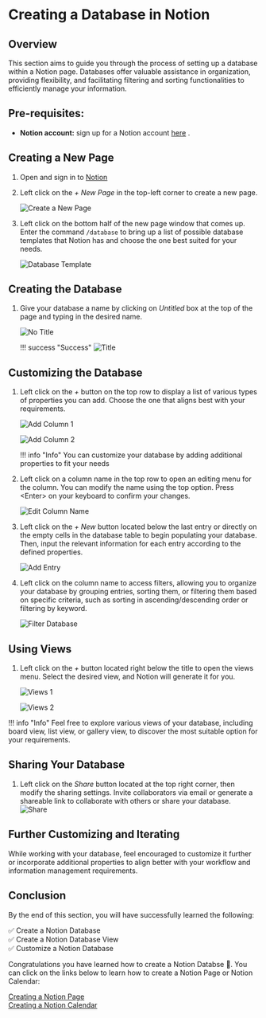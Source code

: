 # Creating a Database in Notion

## Overview

This section aims to guide you through the process of setting up a database within a Notion page. Databases offer valuable assistance in organization, providing flexibility, and facilitating filtering and sorting functionalities to efficiently manage your information.

## Pre-requisites:
- **Notion account:** sign up for a Notion account [here](https://www.notion.so/signup) .

## Creating a New Page

1. Open and sign in to [Notion](https://notion.so/)

2. Left click on the *+ New Page* in the top-left corner to create a new page.

    ![Create a New Page](./Assets/create_new_page.jpg)

3. Left click on the bottom half of the new page window that comes up. Enter the command ``` /database ``` to bring up a list of possible database templates that Notion has and choose the one best suited for your needs.

    ![Database Template](./Assets/database_template.jpg)

## Creating the Database

1. Give your database a name by clicking on *Untitled* box at the top of the page and typing in the desired name.

    ![No Title](./Assets/title_no_name.jpg)

    !!! success "Success"
        ![Title](./Assets/title_name.jpg)

## Customizing the Database

1. Left click on the *+* button on the top row to display a list of various types of properties you can add. Choose the one that aligns best with your requirements.

    ![Add Column 1](./Assets/add_column_1.jpg)

    ![Add Column 2](./Assets/add_column_2.jpg)

    !!! info "Info"
        You can customize your database by adding additional properties to fit your needs

2. Left click on a column name in the top row to open an editing menu for the column. You can modify the name using the top option. Press &lt;Enter&gt; on your keyboard to confirm your changes.

    ![Edit Column Name](./Assets/edit_column_name.jpg)

3. Left click on the *+ New* button located below the last entry or directly on the empty cells in the database table to begin populating your database. Then, input the relevant information for each entry according to the defined properties.

    ![Add Entry](./Assets/add_entry.jpg)

4. Left click on the column name to access filters, allowing you to organize your database by grouping entries, sorting them, or filtering them based on specific criteria, such as sorting in ascending/descending order or filtering by keyword.

    ![Filter Database](./Assets/filter_database.jpg)

## Using Views

1. Left click on the *+* button located right below the title to open the views menu. Select the desired view, and Notion will generate it for you.

    ![Views 1](./Assets/views_1.jpg)

    ![Views 2](./Assets/views_2.jpg)

!!! info "Info" 
    Feel free to explore various views of your database, including board view, list view, or gallery view, to discover the most suitable option for your requirements.

## Sharing Your Database

1. Left click on the *Share* button located at the top right corner, then modify the sharing settings. Invite collaborators via email or generate a shareable link to collaborate with others or share your database.
    ![Share](./Assets/share.jpg)

## Further Customizing and Iterating

While working with your database, feel encouraged to customize it further or incorporate additional properties to align better with your workflow and information management requirements.

## Conclusion

By the end of this section, you will have successfully learned the following:

✅ Create a Notion Database  
✅ Create a Notion Database View  
✅ Customize a Notion Database

Congratulations you have learned how to create a Notion Databse 🥳. You can click on the links below to learn how to create a Notion Page or Notion Calendar:

[Creating a Notion Page](Ahmed-createAPage.md)  
[Creating a Notion Calendar](Annabelle-createACalendar.md)
